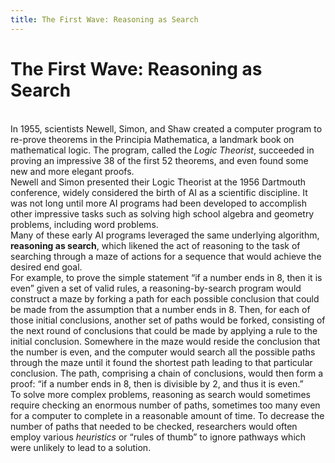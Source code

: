 ```yaml
---
title: The First Wave: Reasoning as Search
---
```


# The First Wave: Reasoning as Search

<br>
In 1955, scientists Newell, Simon, and Shaw created a computer program to re-prove theorems in the Principia Mathematica, a landmark book on mathematical logic. The program, called the <i>Logic Theorist</i>, succeeded in proving an impressive 38 of the first 52 theorems, and even found some new and more elegant proofs.

<br>
Newell and Simon presented their Logic Theorist at the 1956 Dartmouth conference, widely considered the birth of AI as a scientific discipline. It was not long until more AI programs had been developed to accomplish other impressive tasks such as solving high school algebra and geometry problems, including word problems.

<br>
Many of these early AI programs leveraged the same underlying algorithm, <b>reasoning as search</b>, which likened the act of reasoning to the task of searching through a maze of actions for a sequence that would achieve the desired end goal.

<br>
For example, to prove the simple statement “if a number ends in 8, then it is even” given a set of valid rules, a reasoning-by-search program would construct a maze by forking a path for each possible conclusion that could be made from the assumption that a number ends in 8. Then, for each of those initial conclusions, another set of paths would be forked, consisting of the next round of conclusions that could be made by applying a rule to the initial conclusion. Somewhere in the maze would reside the conclusion that the number is even, and the computer would search all the possible paths through the maze until it found the shortest path leading to that particular conclusion. The path, comprising a chain of conclusions, would then form a proof: “if a number ends in 8, then is divisible by 2, and thus it is even.”

<br>
To solve more complex problems, reasoning as search would sometimes require checking an enormous number of paths, sometimes too many even for a computer to complete in a reasonable amount of time. To decrease the number of paths that needed to be checked, researchers would often employ various <i>heuristics</i> or “rules of thumb” to ignore pathways which were unlikely to lead to a solution.
